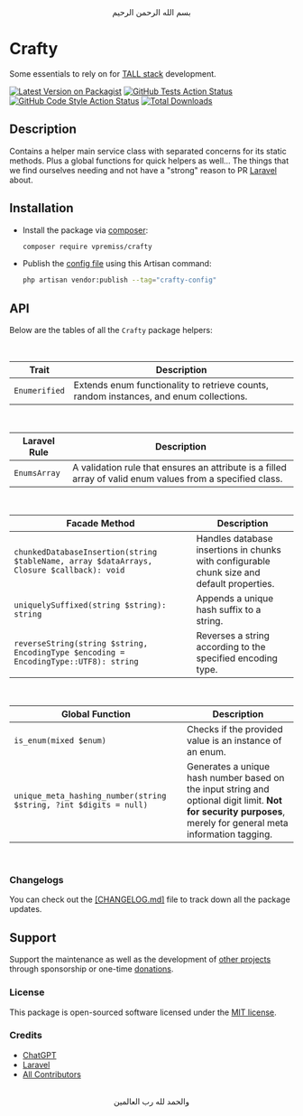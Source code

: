 <div align="center">
    بسم الله الرحمن الرحيم
</div>

# Crafty

Some essentials to rely on for [TALL stack](https://tallstack.dev) development.

[![Latest Version on Packagist](https://img.shields.io/packagist/v/vpremiss/crafty.svg?style=flat-square)](https://packagist.org/packages/vpremiss/crafty)
[![GitHub Tests Action Status](https://img.shields.io/github/actions/workflow/status/vpremiss/crafty/run-tests.yml?branch=main&label=tests&style=flat-square)](https://github.com/vpremiss/crafty/actions?query=workflow%3Arun-tests+branch%3Amain)
[![GitHub Code Style Action Status](https://img.shields.io/github/actions/workflow/status/vpremiss/crafty/fix-php-code-style-issues.yml?branch=main&label=code%20style&style=flat-square)](https://github.com/vpremiss/crafty/actions?query=workflow%3A"Fix+PHP+code+style+issues"+branch%3Amain)
[![Total Downloads](https://img.shields.io/packagist/dt/vpremiss/crafty.svg?style=flat-square)](https://packagist.org/packages/vpremiss/crafty)


## Description

Contains a helper main service class with separated concerns for its static methods. Plus a global functions for quick helpers as well... The things that we find ourselves needing and not have a "strong" reason to PR [Laravel](https://laravel.com) about.


## Installation

- Install the package via [composer](https://getcomposer.org):

  ```bash
  composer require vpremiss/crafty
  ```

- Publish the [config file](config/crafty.php) using this Artisan command:

  ```bash
  php artisan vendor:publish --tag="crafty-config"
  ```


## API

Below are the tables of all the `Crafty` package helpers:

<br/>

| **Trait**          | Description                                                                               |
|----------------|-------------------------------------------------------------------------------------------|
| `Enumerified`  | Extends enum functionality to retrieve counts, random instances, and enum collections.    |

<br/>

| **Laravel Rule**         | Description                                                                                               |
|--------------|-----------------------------------------------------------------------------------------------------------|
| `EnumsArray` | A validation rule that ensures an attribute is a filled array of valid enum values from a specified class.|

<br/>

| **Facade Method**                                                              | Description                                                                                             |
|---------------------------------------------------------------------|---------------------------------------------------------------------------------------------------------|
| `chunkedDatabaseInsertion(string $tableName, array $dataArrays, Closure $callback): void` | Handles database insertions in chunks with configurable chunk size and default properties.             |
| `uniquelySuffixed(string $string): string`                          | Appends a unique hash suffix to a string.                                                               |
| `reverseString(string $string, EncodingType $encoding = EncodingType::UTF8): string` | Reverses a string according to the specified encoding type.                                             |

<br/>

| **Global Function**              | Description                                                                |
|-----------------------|----------------------------------------------------------------------------|
| `is_enum(mixed $enum)`| Checks if the provided value is an instance of an enum.                    |
| `unique_meta_hashing_number(string $string, ?int $digits = null)` | Generates a unique hash number based on the input string and optional digit limit. **Not for security purposes**, merely for general meta information tagging. |

<br/>


### Changelogs

You can check out the [[CHANGELOG.md]](CHANGELOG.md) file to track down all the package updates.


## Support

Support the maintenance as well as the development of [other projects](https://github.com/sponsors/VPremiss) through sponsorship or one-time [donations](https://github.com/sponsors/VPremiss?frequency=one-time&sponsor=VPremiss).

### License

This package is open-sourced software licensed under the [MIT license](LICENSE.md).

### Credits

- [ChatGPT](https://chat.openai.com)
- [Laravel](https://github.com/Laravel)
- [All Contributors](../../contributors)


<div align="center">
   <br>والحمد لله رب العالمين
</div>
